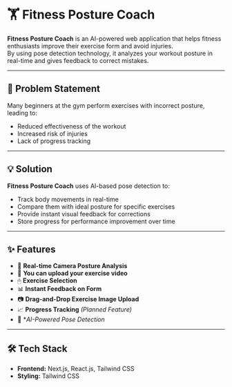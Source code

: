 # 🏋️ Fitness Posture Coach

**Fitness Posture Coach** is an AI-powered web application that helps fitness enthusiasts improve their exercise form and avoid injuries.  
By using pose detection technology, it analyzes your workout posture in real-time and gives feedback to correct mistakes.

---

## 📌 Problem Statement

Many beginners at the gym perform exercises with incorrect posture, leading to:
- Reduced effectiveness of the workout
- Increased risk of injuries
- Lack of progress tracking

---

## 💡 Solution

**Fitness Posture Coach** uses AI-based pose detection to:
- Track body movements in real-time
- Compare them with ideal posture for specific exercises
- Provide instant visual feedback for corrections
- Store progress for performance improvement over time

---

## ✨ Features

- 🎥 **Real-time Camera Posture Analysis**
- 🎥 **You can upload your exercise video**
- 🖱 **Exercise Selection**
- 📊 **Instant Feedback on Form**
- 📷 **Drag-and-Drop Exercise Image Upload**
- 📈 **Progress Tracking** *(Planned Feature)*
- 🧠 **AI-Powered Pose Detection*

---

## 🛠 Tech Stack

- **Frontend:** Next.js, React.js, Tailwind CSS
- **Styling:** Tailwind CSS

